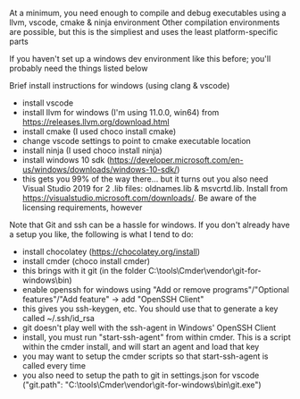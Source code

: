 
At a minimum, you need enough to compile and debug executables using a llvm, vscode, cmake & ninja environment
Other compilation environments are possible, but this is the simpliest and uses the least platform-specific parts

If you haven't set up a windows dev environment like this before; you'll probably need the things listed below

Brief install instructions for windows (using clang & vscode)
* install vscode
* install llvm for windows (I'm using 11.0.0, win64) from https://releases.llvm.org/download.html
* install cmake (I used choco install cmake)
* change vscode settings to point to cmake executable location
* install ninja (I used choco install ninja)
* install windows 10 sdk (https://developer.microsoft.com/en-us/windows/downloads/windows-10-sdk/)
* this gets you 99% of the way there... but it turns out you also need Visual Studio 2019 for 2 .lib files: oldnames.lib & msvcrtd.lib. Install from https://visualstudio.microsoft.com/downloads/. Be aware of the licensing requirements, however

Note that Git and ssh can be a hassle for windows. If you don't already have a setup you like, the following
is what I tend to do:
* install chocolatey (https://chocolatey.org/install)
* install cmder (choco install cmder)
* this brings with it git (in the folder C:\tools\Cmder\vendor\git-for-windows\bin)
* enable openssh for windows using "Add or remove programs"/"Optional features"/"Add feature" -> add "OpenSSH Client"
* this gives you ssh-keygen, etc. You should use that to generate a key called ~/.ssh/id_rsa
* git doesn't play well with the ssh-agent in Windows' OpenSSH Client
* install, you must run "start-ssh-agent" from within cmder. This is a script within the cmder install, and will start an agent and load that key
* you may want to setup the cmder scripts so that start-ssh-agent is called every time 
* you also need to setup the path to git in settings.json for vscode ("git.path": "C:\\tools\\Cmder\\vendor\\git-for-windows\\bin\\git.exe")


